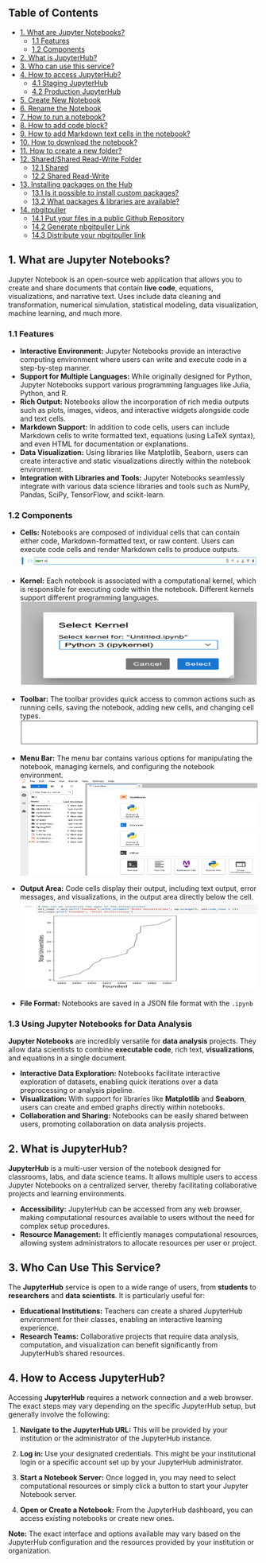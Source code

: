 ## Table of Contents
- [1. What are Jupyter Notebooks?](#1-what-are-jupyter-notebooks)
  - [1.1 Features](#11-features)
  - [1.2 Components](#12-components)
- [2. What is JupyterHub?](#2-what-is-jupyterhub)
- [3. Who can use this service?](#3-who-can-use-this-service)
- [4. How to access JupyterHub?](#4-how-to-access-jupyterhub)
  - [4.1 Staging JupyterHub](#41-staging-jupyterhub)
  - [4.2 Production JupyterHub](#42-production-jupyterhub)
- [5. Create New Notebook](#5-create-new-notebook)
- [6. Rename the Notebook](#6-rename-the-notebook)
- [7. How to run a notebook?](#7-how-to-run-a-notebook)
- [8. How to add code block?](#8-how-to-add-code-block)
- [9. How to add Markdown text cells in the notebook?](#9-how-to-add-markdown-text-cells-in-the-notebook)
- [10. How to download the notebook?](#10-how-to-download-the-notebook)
- [11. How to create a new folder?](#11-how-to-create-a-new-folder)
- [12. Shared/Shared Read-Write Folder](#12-sharedshared-read-write-folder)
  - [12.1 Shared](#121-shared)
  - [12.2 Shared Read-Write](#122-shared-read-write)
- [13. Installing packages on the Hub](#13-installing-packages-on-the-hub)
  - [13.1 Is it possible to install custom packages?](#131-is-it-possible-to-install-custom-packages)
  - [13.2 What packages & libraries are available?](#132-what-packages--libraries-are-available)
- [14. nbgitpuller](#14-nbgitpuller)
  - [14.1 Put your files in a public Github Repository](#141-put-your-files-in-a-public-github-repository)
  - [14.2 Generate nbgitpuller Link](#142-generate-nbgitpuller-link)
  - [14.3 Distribute your nbgitpuller link](#143-distribute-your-nbgitpuller-link)

<!-- ## Our UC Merced pilot JupyterHub infrastructure is online now !--> <!-- {docsify-ignore} -->
<!-- > Please go to the website at  https://ucmerced.2i2c.cloud. 

All active UC Merced students, staff and faculty should have access to the Jupyterhub.

If you have any questions, please free feel to contact Sai Chandhar Annapragada (sannapragada@ucmerced.edu). -->

<!-- ### What is JupyterHub --> <!-- {docsify-ignore} -->

<!-- JupyterHub is an open source tool that lets you host a distributed Jupyter Notebook environment. With JupyterHub, users can log in to the server, and write Python code in a web browser, without having to install software on their local machine.


Working on JupyterHub provides a number of benefits, especially in an introductory course:

Students never have to do any setup or installation. JupyterHub removes the burden of setting up and maintaining a development environment.

All students and instructors use the same computing environment.

Work stored in the cloud and can be accessed from any computer.

All students have access to the same compute power, regardless of the machine they are using. For example, students without personal computers can use publicly shared computers(i.e. library computers) without being at a disadvantage in the course.

We invite the UC Merced community to use the Hub for teaching (both now and future course planning) and exploring for research!

!> This pilot hub will be online for 11 months and feedback and usage information will be used to plan for our permanent JupyterHub.

> Instructions for Accessing the Pilot JupyterHub:
1. You can login through [UC Merced SSO](https://www.cilogon.org/home)
2. You can use the default jupyterhub image or you can change the image using the [configurator](https://github.com/2i2c-org/2i2c-hubs-image). You can also create your custom user image. There is a guide about this [here](https://docs.2i2c.org/en/latest/admin/howto/environment/index.html).
3. General information about the user environment [here](https://docs.2i2c.org/en/latest/admin/howto/environment/index.html).

If you have admin access, please note that the shared folders have the same shared path. One is configured for read-write, and the other is configured for read-only. For admins, they can see both folders but can only write to the one that is write-enabled. Standard users only see a single shared directory as read-only. From a content management standpoint, admins have full access to all content and act as a single user when interacting with content. If you want to limit the access of a folder to a specific group, you can use nbgitpuller to generate a special URL for a group of users to gain access to the folder. The usage of nbgitpuller is discussed below.

If you have any additional questions accessing hub, please open a general OIT research computing ticket [here](https://ucmerced.service-now.com/servicehub?id=public_kb_article&sys_id=3c3ee9ff1b67a0543a003112cd4bcb13&form_id=06da3f8edbfc08103c4d56f3ce9619f4).

If you were not able to attend the workshop of JupyterHub, here is the recording [link](https://video.ucmerced.edu/media/JupyterHub+Workshop/1_ehe8hmux). -->




<!-- ## Generate `nbgitpuller` link --> <!-- {docsify-ignore} -->
<!-- > Ensure that the `nbgitpuller` is installed into your environment

The default environment for 2i2c JupyterHubs has `nbgitpuller` pre-installed. However, if you define a [custom environment](https://docs.2i2c.org/admin/howto/environment/#environment-image) for your hub’s users, you’ll need to ensure that nbgitpuller is installed in order for users to use it!

To install the `nbgitpull`, please follow the instruction [here](https://github.com/jupyterhub/nbgitpuller)

> If you are using the Chrome or Firefox web browser you can directly download the browser extension to generate nbgitpuller [here](https://github.com/yuvipanda/nbgitpuller-link-generator-webextension)

Once the browser extenstion is installed, your browser should have a nbgitpuller button on top, below is an example of the chrome browser with nbgitpuller extension installed.

![nbgitpuller github](imgs/nbgitpuller_browser.png "github with nbgitpuller")

> Put your content in a public GitHub repository

Create a repository on [GitHub](https://github.com/) and begin uploading your content. This repository serves as the source for the content distributed to your users. Feel free to update it as frequently as needed. While instructors should be familiar with how GitHub works, your users will never have to interact with Git directly.

> Generate an nbgitpuller link

Generate an nbgitpuller link using the browser extension when you are in the GitHub repository that you intend to share. Please refer to the figure below for guidance on how to generate the link:

![nbgitpuller web gen](imgs/nbgitpuller_gen.png "webgen with nbgitpuller")

* The URL to the hub. Upon clicking the link, users will be redirected to the hub, and content will be pulled into their home directory there. 
* The branch in the git repository where the content lives. The default specified there is `master`, although newer GitHub repositories use `main` as the default. You can find yours on the Github page of your content repository
* The default interface to open when users click this link. The default is the classic notebook, but many other apps are available
* A file to open when the link is clicked. When left empty, a directory listing with the content of the repository will be shown

!> Unfortunately, `RStudio` does not support opening a specific file, and will always show the home directory. Users will have to manually navigate to the appropriate file. -->

<!-- ### Local Jupyter versus JupyterHub --> <!-- {docsify-ignore} -->
<!--
| JupyterHub | Local Jupyter Install |
|--------------| --------------------|
| Needs an internet connection | Does not need internet connection |
| Limited resources (disk and RAM) | Resources are only limited by individual computer |
| System-wide installation done by admins| You can install anything you want |
| You can only access files in your account | You can maybe access all files (if you are an admin) |
| If things break, CIRT can assist in helping fix the item | CIRT can not assist in fixing issues on local install | -->

## 1. What are Jupyter Notebooks?

Jupyter Notebook is an open-source web application that allows you to create and share documents that contain **live code**, equations, visualizations, and narrative text. Uses include data cleaning and transformation, numerical simulation, statistical modeling, data visualization, machine learning, and much more.

### 1.1 Features

- **Interactive Environment:** Jupyter Notebooks provide an interactive computing environment where users can write and execute code in a step-by-step manner.
- **Support for Multiple Languages:** While originally designed for Python, Jupyter Notebooks support various programming languages like Julia, Python, and R.
- **Rich Output:** Notebooks allow the incorporation of rich media outputs such as plots, images, videos, and interactive widgets alongside code and text cells.
- **Markdown Support:** In addition to code cells, users can include Markdown cells to write formatted text, equations (using LaTeX syntax), and even HTML for documentation or explanations.
- **Data Visualization:** Using libraries like Matplotlib, Seaborn, users can create interactive and static visualizations directly within the notebook environment.
- **Integration with Libraries and Tools:** Jupyter Notebooks seamlessly integrate with various data science libraries and tools such as NumPy, Pandas, SciPy, TensorFlow, and scikit-learn.

### 1.2 Components

- **Cells:** Notebooks are composed of individual cells that can contain either code, Markdown-formatted text, or raw content. Users can execute code cells and render Markdown cells to produce outputs.
  ![jupyter_Cells](./imgs/jupyter_cells.png)

- **Kernel:** Each notebook is associated with a computational kernel, which is responsible for executing code within the notebook. Different kernels support different programming languages.
  ![kernel](./imgs/kernel.png)

- **Toolbar:** The toolbar provides quick access to common actions such as running cells, saving the notebook, adding new cells, and changing cell types.
  ![toolbar](./imgs/toolbar.png)
- **Menu Bar:** The menu bar contains various options for manipulating the notebook, managing kernels, and configuring the notebook environment.
  ![menubar](./imgs/menubar.png)
- **Output Area:** Code cells display their output, including text output, error messages, and visualizations, in the output area directly below the cell.
  ![output_area](./imgs/output_area.png)
- **File Format:** Notebooks are saved in a JSON file format with the `.ipynb`
### 1.3 Using Jupyter Notebooks for Data Analysis

**Jupyter Notebooks** are incredibly versatile for **data analysis** projects. They allow data scientists to combine **executable code**, rich text, **visualizations**, and equations in a single document.

- **Interactive Data Exploration:** Notebooks facilitate interactive exploration of datasets, enabling quick iterations over a data preprocessing or analysis pipeline.
- **Visualization:** With support for libraries like **Matplotlib** and **Seaborn**, users can create and embed graphs directly within notebooks.
- **Collaboration and Sharing:** Notebooks can be easily shared between users, promoting collaboration on data analysis projects.

<!-- Add image syntax here for a data analysis visualization example -->

## 2. What is JupyterHub?

**JupyterHub** is a multi-user version of the notebook designed for classrooms, labs, and data science teams. It allows multiple users to access Jupyter Notebooks on a centralized server, thereby facilitating collaborative projects and learning environments.

- **Accessibility:** JupyterHub can be accessed from any web browser, making computational resources available to users without the need for complex setup procedures.
- **Resource Management:** It efficiently manages computational resources, allowing system administrators to allocate resources per user or project.

## 3. Who Can Use This Service?

The **JupyterHub** service is open to a wide range of users, from **students** to **researchers** and **data scientists**. It is particularly useful for:

- **Educational Institutions:** Teachers can create a shared JupyterHub environment for their classes, enabling an interactive learning experience.
- **Research Teams:** Collaborative projects that require data analysis, computation, and visualization can benefit significantly from JupyterHub’s shared resources.

## 4. How to Access JupyterHub?

Accessing **JupyterHub** requires a network connection and a web browser. The exact steps may vary depending on the specific JupyterHub setup, but generally involve the following:

1. **Navigate to the JupyterHub URL:** This will be provided by your institution or the administrator of the JupyterHub instance.

    <!-- Add image syntax here for the JupyterHub login page -->

2. **Log in:** Use your designated credentials. This might be your institutional login or a specific account set up by your JupyterHub administrator.

3. **Start a Notebook Server:** Once logged in, you may need to select computational resources or simply click a button to start your Jupyter Notebook server.

4. **Open or Create a Notebook:** From the JupyterHub dashboard, you can access existing notebooks or create new ones.

    <!-- Add image syntax here showing the JupyterHub dashboard -->

**Note:** The exact interface and options available may vary based on the JupyterHub configuration and the resources provided by your institution or organization.
